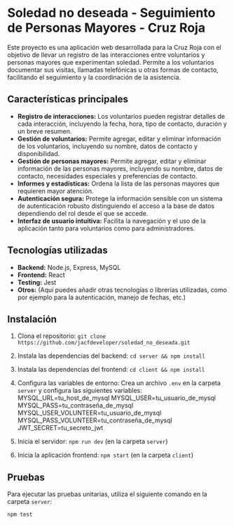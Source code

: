 # Soledad no deseada - Seguimiento de Personas Mayores - Cruz Roja

Este proyecto es una aplicación web desarrollada para la Cruz Roja con el objetivo de llevar un registro de las interacciones entre voluntarios y personas mayores que experimentan soledad. Permite a los voluntarios documentar sus visitas, llamadas telefónicas u otras formas de contacto, facilitando el seguimiento y la coordinación de la asistencia.

## Características principales

* **Registro de interacciones:** Los voluntarios pueden registrar detalles de cada interacción, incluyendo la fecha, hora, tipo de contacto, duración y un breve resumen.
* **Gestión de voluntarios:** Permite agregar, editar y eliminar información de los voluntarios, incluyendo su nombre, datos de contacto y disponibilidad.
* **Gestión de personas mayores:** Permite agregar, editar y eliminar información de las personas mayores, incluyendo su nombre, datos de contacto, necesidades especiales y preferencias de contacto.
* **Informes y estadísticas:** Ordena la lista de las personas mayores que requieren mayor atención.
* **Autenticación segura:** Protege la información sensible con un sistema de autenticación robusto distinguiendo el acceso a la base de datos dependiendo del rol desde el que se accede.
* **Interfaz de usuario intuitiva:** Facilita la navegación y el uso de la aplicación tanto para voluntarios como para administradores.

## Tecnologías utilizadas

* **Backend:** Node.js, Express, MySQL
* **Frontend:** React
* **Testing:** Jest
* **Otros:**  (Aquí puedes añadir otras tecnologías o librerías utilizadas, como por ejemplo para la autenticación, manejo de fechas, etc.)

## Instalación

1. Clona el repositorio: `git clone https://github.com/jacfdeveloper/soledad_no_deseada.git`
2. Instala las dependencias del backend: `cd server && npm install`
3. Instala las dependencias del frontend: `cd client && npm install`
4. Configura las variables de entorno: Crea un archivo `.env` en la carpeta `server` y configura las siguientes variables:
MYSQL_URL=tu_host_de_mysql MYSQL_USER=tu_usuario_de_mysql MYSQL_PASS=tu_contraseña_de_mysql MYSQL_USER_VOLUNTEER=tu_usuario_de_mysql MYSQL_PASS_VOLUNTEER=tu_contraseña_de_mysql JWT_SECRET=tu_secreto_jwt

5. Inicia el servidor: `npm run dev` (en la carpeta `server`)
6. Inicia la aplicación frontend: `npm start` (en la carpeta `client`)

## Pruebas

Para ejecutar las pruebas unitarias, utiliza el siguiente comando en la carpeta `server`:

```bash
npm test
